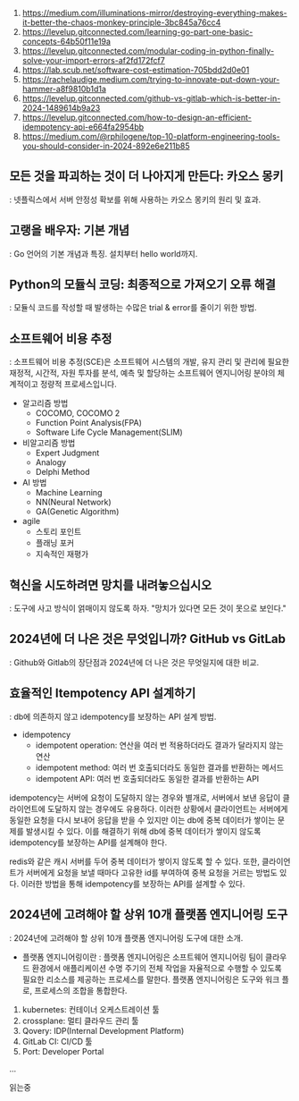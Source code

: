 1. https://medium.com/illuminations-mirror/destroying-everything-makes-it-better-the-chaos-monkey-principle-3bc845a76cc4
2. https://levelup.gitconnected.com/learning-go-part-one-basic-concepts-64b50f11e19a
3. https://levelup.gitconnected.com/modular-coding-in-python-finally-solve-your-import-errors-af2fd172fcf7
4. https://lab.scub.net/software-cost-estimation-705bdd2d0e01
5. https://rachelaudige.medium.com/trying-to-innovate-put-down-your-hammer-a8f9810b1d1a
6. https://levelup.gitconnected.com/github-vs-gitlab-which-is-better-in-2024-1489614b9a23
7. https://levelup.gitconnected.com/how-to-design-an-efficient-idempotency-api-e664fa2954bb
8. https://medium.com/@rphilogene/top-10-platform-engineering-tools-you-should-consider-in-2024-892e6e211b85


## 모든 것을 파괴하는 것이 더 나아지게 만든다: 카오스 몽키
: 넷플릭스에서 서버 안정성 확보를 위해 사용하는 카오스 몽키의 원리 및 효과.

## 고랭을 배우자: 기본 개념
: Go 언어의 기본 개념과 특징. 설치부터 hello world까지.

## Python의 모듈식 코딩: 최종적으로 가져오기 오류 해결
: 모듈식 코드를 작성할 때 발생하는 수많은 trial & error를 줄이기 위한 방법.

## 소프트웨어 비용 추정
: 소프트웨어 비용 추정(SCE)은 소프트웨어 시스템의 개발, 유지 관리 및 관리에 필요한 재정적, 시간적, 자원 투자를 분석, 예측 및 할당하는 소프트웨어 엔지니어링 분야의 체계적이고 정량적 프로세스입니다.

* 알고리즘 방법
  * COCOMO, COCOMO 2
  * Function Point Analysis(FPA)
  * Software Life Cycle Management(SLIM)
* 비알고리즘 방법
  * Expert Judgment
  * Analogy
  * Delphi Method
* AI 방법
  * Machine Learning
  * NN(Neural Network)
  * GA(Genetic Algorithm)
* agile
  * 스토리 포인트
  * 플래닝 포커
  * 지속적인 재평가

## 혁신을 시도하려면 망치를 내려놓으십시오
: 도구에 사고 방식이 얽매이지 않도록 하자. "망치가 있다면 모든 것이 못으로 보인다."

## 2024년에 더 나은 것은 무엇입니까? GitHub vs GitLab
: Github와 Gitlab의 장단점과 2024년에 더 나은 것은 무엇일지에 대한 비교.

## 효율적인 Itempotency API 설계하기
: db에 의존하지 않고 idempotency를 보장하는 API 설계 방법.

* idempotency
  * idempotent operation: 연산을 여러 번 적용하더라도 결과가 달라지지 않는 연산
  * idempotent method: 여러 번 호출되더라도 동일한 결과를 반환하는 메서드
  * idempotent API: 여러 번 호출되더라도 동일한 결과를 반환하는 API

idempotency는 서버에 요청이 도달하지 않는 경우와 별개로, 서버에서 보낸 응답이 클라이언트에 도달하지 않는 경우에도 유용하다. 이러한 상황에서 클라이언트는 서버에게 동일한 요청을 다시 보내어 응답을 받을 수 있지만 이는 db에 중복 데이터가 쌓이는 문제를 발생시킬 수 있다. 이를 해결하기 위해 db에 중복 데이터가 쌓이지 않도록 idempotency를 보장하는 API를 설계해야 한다.

redis와 같은 캐시 서버를 두어 중복 데이터가 쌓이지 않도록 할 수 있다. 또한, 클라이언트가 서버에게 요청을 보낼 때마다 고유한 id를 부여하여 중복 요청을 거르는 방법도 있다. 이러한 방법을 통해 idempotency를 보장하는 API를 설계할 수 있다.

## 2024년에 고려해야 할 상위 10개 플랫폼 엔지니어링 도구
: 2024년에 고려해야 할 상위 10개 플랫폼 엔지니어링 도구에 대한 소개.

* 플랫폼 엔지니어링이란
: 플랫폼 엔지니어링은 소프트웨어 엔지니어링 팀이 클라우드 환경에서 애플리케이션 수명 주기의 전체 작업을 자율적으로 수행할 수 있도록 필요한 리소스를 제공하는 프로세스를 말한다. 플랫폼 엔지니어링은 도구와 워크 플로, 프로세스의 조합을 통합한다.

1. kubernetes: 컨테이너 오케스트레이션 툴
2. crossplane: 멀티 클라우드 관리 툴
3. Qovery: IDP(Internal Development Platform)
4. GitLab CI: CI/CD 툴
5. Port: Developer Portal

...

읽는중

